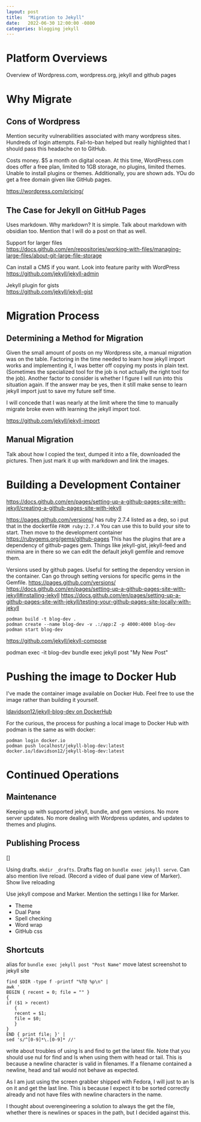 ```yaml
---
layout: post
title:  "Migration to Jekyll"
date:   2022-06-30 12:00:00 -0800
categories: blogging jekyll
---
```

# Platform Overviews

Overview of Wordpress.com, wordpress.org, jekyll and github pages

# Why Migrate

## Cons of Wordpress

Mention security vulnerabilities associated with many wordpress sites. Hundreds of login attempts. Fail-to-ban helped but really highlighted that I should pass this headache on to GitHub.

Costs money. $5 a month on digital ocean. At this time, WordPress.com does offer a free plan, limited to 1GB storage, no plugins, limited themes. Unable to install plugins or themes. Additionally, you are shown ads. YOu do get a free domain given like GitHub pages.

https://wordpress.com/pricing/

## The Case for Jekyll on GitHub Pages

Uses markdown. Why markdown? It is simple. Talk about markdown with obsidian too. Mention that I will do a post on that as well.

Support for larger files  
https://docs.github.com/en/repositories/working-with-files/managing-large-files/about-git-large-file-storage

Can install a CMS if you want. Look into feature parity with WordPress  
https://github.com/jekyll/jekyll-admin


Jekyll plugin for gists  
https://github.com/jekyll/jekyll-gist




# Migration Process

## Determining a Method for Migration

Given the small amount of posts on my Wordpress site, a manual migration was on the table. Factoring in the time needed to learn how jekyll import works and implementing it, I was better off copying my posts in plain text. (Sometimes the specialized tool for the job is not actually the right tool for the job). Another factor to consider is whether I figure I will run into this situation again. If the answer may be yes, then it still make sense to learn jekyll import just to save my future self time.

I will concede that I was nearly at the limit where the time to manually migrate broke even with learning the jekyll import tool.

https://github.com/jekyll/jekyll-import

## Manual Migration

Talk about how I copied the text, dumped it into a file, downloaded the pictures. Then just mark it up with markdown and link the images.

# Building a Development Container

https://docs.github.com/en/pages/setting-up-a-github-pages-site-with-jekyll/creating-a-github-pages-site-with-jekyll

https://pages.github.com/versions/
has ruby 2.7.4 listed as a dep, so i put that in the dockerfile
`FROM ruby:2.7.4`
You can use this to build your site to start. Then move to the development container
https://rubygems.org/gems/github-pages
This has the plugins that are a dependency of github-pages gem. Things like jekyll-gist, jekyll-feed and minima are in there so we can edit the default jekyll gemfile and remove them.

Versions used by github pages. Useful for setting the dependcy version in the container. Can go through setting versions for specific gems in the Gemfile.
https://pages.github.com/versions/
https://docs.github.com/en/pages/setting-up-a-github-pages-site-with-jekyll#installing-jekyll
https://docs.github.com/en/pages/setting-up-a-github-pages-site-with-jekyll/testing-your-github-pages-site-locally-with-jekyll

```
podman build -t blog-dev .
podman create --name blog-dev -v .:/app:Z -p 4000:4000 blog-dev
podman start blog-dev
```

https://github.com/jekyll/jekyll-compose


podman exec -it blog-dev bundle exec jekyll post "My New Post"


# Pushing the image to Docker Hub

I've made the container image available on Docker Hub. Feel free to use the image rather than building it yourself.

[ldavidson12/jekyll-blog-dev on DockerHub](https://hub.docker.com/r/ldavidson12/jekyll-blog-dev)

For the curious, the process for pushing a local image to Docker Hub with podman is the same as with docker:

```
podman login docker.io
podman push localhost/jekyll-blog-dev:latest docker.io/ldavidson12/jekyll-blog-dev:latest
```

# Continued Operations

## Maintenance

Keeping up with supported jekyll, bundle, and gem versions. No more server updates. No more dealing with Wordpress updates, and updates to themes and plugins.

## Publishing Process

[]

Using drafts. `mkdir _drafts`. Drafts flag on `bundle exec jekyll serve`. Can also mention live reload. (Record a video of dual pane view of Marker). Show live reloading 

Use jekyll compose and Marker. Mention the settings I like for Marker.

* Theme
* Dual Pane
* Spell checking
* Word wrap
* GitHub css

## Shortcuts

alias for `bundle exec jekyll post "Post Name"`
move latest screenshot to jekyll site


```
find $DIR -type f -printf "%T@ %p\n" | 
awk '
BEGIN { recent = 0; file = "" }
{
if ($1 > recent)
   {
   recent = $1;
   file = $0;
   }
}
END { print file; }' |
sed 's/^[0-9]*\.[0-9]* //'
```

write about troubles of using ls and find to get the latest file. Note that you should use nul for find and ls when using them with head or tail. This is because a newline character is valid in filenames. If a filename contained a newline, head and tail would not behave as expected.

As I am just using the screen grabber shipped with Fedora, I will just to an ls on it and get the last line. This is because I expect it to be sorted correctly already and not have files with newline characters in the name.

I thought about overengineering a solution to always the get the file, whether there is newlines or spaces in the path, but I decided against this.